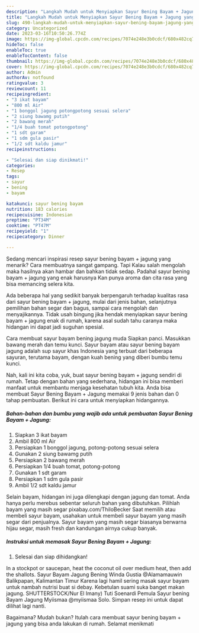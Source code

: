 ```yaml
---
description: "Langkah Mudah untuk Menyiapkan Sayur Bening Bayam + Jagung yang Enak"
title: "Langkah Mudah untuk Menyiapkan Sayur Bening Bayam + Jagung yang Enak"
slug: 490-langkah-mudah-untuk-menyiapkan-sayur-bening-bayam-jagung-yang-enak
category: Uncategorized
date: 2023-03-16T10:50:26.774Z
image: https://img-global.cpcdn.com/recipes/7074e248e3b0cdcf/680x482cq70/sayur-bening-bayam-jagung-foto-resep-utama.jpg
hideToc: false
enableToc: true
enableTocContent: false
thumbnail: https://img-global.cpcdn.com/recipes/7074e248e3b0cdcf/680x482cq70/sayur-bening-bayam-jagung-foto-resep-utama.jpg
cover: https://img-global.cpcdn.com/recipes/7074e248e3b0cdcf/680x482cq70/sayur-bening-bayam-jagung-foto-resep-utama.jpg
author: Admin
authorAv: notfound
ratingvalue: 3
reviewcount: 11
recipeingredient:
- "3 ikat bayam"
- "800 ml Air"
- "1 bonggol jagung potongpotong sesuai selera"
- "2 siung bawamg putih"
- "2 bawang merah"
- "1/4 buah tomat potongpotong"
- "1 sdt garam"
- "1 sdm gula pasir"
- "1/2 sdt kaldu jamur"
recipeinstructions:

- "Selesai dan siap dinikmati!"
categories:
- Resep
tags:
- sayur
- bening
- bayam

katakunci: sayur bening bayam 
nutrition: 183 calories
recipecuisine: Indonesian
preptime: "PT34M"
cooktime: "PT47M"
recipeyield: "1"
recipecategory: Dinner

---
```



Sedang mencari inspirasi resep sayur bening bayam + jagung yang menarik? Cara membuatnya sangat gampang. Tapi Kalau salah mengolah maka hasilnya akan hambar dan bahkan tidak sedap. Padahal sayur bening bayam + jagung yang enak harusnya Kan punya aroma dan cita rasa yang bisa memancing selera kita.


Ada beberapa hal yang sedikit banyak berpengaruh terhadap kualitas rasa dari sayur bening bayam + jagung, mulai dari jenis bahan, selanjutnya pemilihan bahan segar dan bagus, sampai cara mengolah dan menyajikannya. Tidak usah bingung jika hendak menyiapkan sayur bening bayam + jagung enak di rumah, karena asal sudah tahu caranya maka hidangan ini dapat jadi suguhan spesial.

Cara membuat sayur bayam bening jagung muda Siapkan panci. Masukkan bawang merah dan temu kunci. Sayur bayam atau sayur bening bayam jagung adalah sup sayur khas Indonesia yang terbuat dari beberapa sayuran, terutama bayam, dengan kuah bening yang diberi bumbu temu kunci.


Nah, kali ini kita coba, yuk, buat sayur bening bayam + jagung sendiri di rumah. Tetap dengan bahan yang sederhana, hidangan ini bisa memberi manfaat untuk membantu menjaga kesehatan tubuh kita. Anda bisa membuat Sayur Bening Bayam + Jagung memakai 9 jenis bahan dan 0 tahap pembuatan. Berikut ini cara untuk menyiapkan hidangannya.

<!--inarticleads1-->

##### Bahan-bahan dan bumbu yang wajib ada untuk pembuatan Sayur Bening Bayam + Jagung:

1. Siapkan 3 ikat bayam
1. Ambil 800 ml Air
1. Persiapkan 1 bonggol jagung, potong-potong sesuai selera
1. Gunakan 2 siung bawamg putih
1. Persiapkan 2 bawang merah
1. Persiapkan 1/4 buah tomat, potong-potong
1. Gunakan 1 sdt garam
1. Persiapkan 1 sdm gula pasir
1. Ambil 1/2 sdt kaldu jamur


Selain bayam, hidangan ini juga dilengkapi dengan jagung dan tomat. Anda hanya perlu merebus sebentar seluruh bahan yang dibutuhkan. Pilihlah bayam yang masih segar pixabay.com/ThiloBecker Saat memilih atau membeli sayur bayam, usahakan untuk membeli sayur bayam yang masih segar dari penjualnya. Sayur bayam yang masih segar biasanya berwarna hijau segar, masih fresh dan kandungan airnya cukup banyak. 

<!--inarticleads2-->

##### Instruksi untuk memasak Sayur Bening Bayam + Jagung:


1. Selesai dan siap dihidangkan!

In a stockpot or saucepan, heat the coconut oil over medium heat, then add the shallots. Sayur Bayam Jagung Bening Winda Gustia @Alamamauwin Balikpapan, Kalimantan Timur Karena lagi hamil sering masak sayur bayam untuk nambah nutrisi buat si debay. Kebetulan suami suka banget makan jagung. SHUTTERSTOCK/Nur El Imany) Tuti Soenardi Pemula Sayur bening Bayam Jagung Myiismaa @myiismaa Solo. Simpan resep ini untuk dapat dilihat lagi nanti. 

Bagaimana? Mudah bukan? Itulah cara membuat sayur bening bayam + jagung yang bisa anda lakukan di rumah. Selamat menikmati
